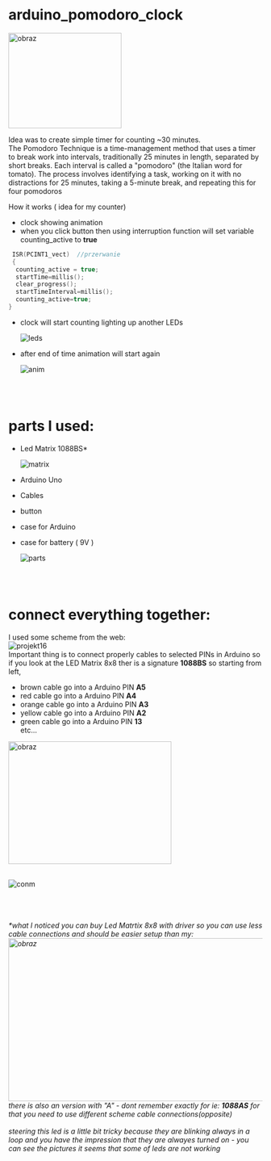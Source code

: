 # arduino_pomodoro_clock
   <img width="224" height="189" alt="obraz" src="https://github.com/user-attachments/assets/5efea825-89bd-4e49-8efb-27596435bd77" />

Idea was to create simple timer for counting ~30 minutes.<br>
The Pomodoro Technique is a time-management method that uses a timer to break work into intervals, 
traditionally 25 minutes in length, separated by short breaks. 
Each interval is called a "pomodoro" (the Italian word for tomato). 
The process involves identifying a task, working on it with no distractions for 25 minutes, taking a 5-minute break, and repeating this for four pomodoros

How it works ( idea for my counter)
- clock showing animation
- when you click button then using interruption function will set variable  counting_active to  <b>true</b>
```C
 ISR(PCINT1_vect)  //przerwanie
 {
  counting_active = true;
  startTime=millis();
  clear_progress();
  startTimeInterval=millis();     
  counting_active=true;
} 
```
- clock will start counting lighting up another LEDs
  
  ![leds](https://github.com/user-attachments/assets/28c73d8a-36a1-436b-a800-9d56f5fb2bb2)
- after end of time animation will start again
  
   ![anim](https://github.com/user-attachments/assets/746fc7d6-0ad1-4c37-93d3-ff2f4c6e10fb)

<br><br>
# parts I used:
- Led Matrix 1088BS*
  
   ![matrix](https://github.com/user-attachments/assets/58eb4fb9-4a1a-4e8a-ad68-cec9e511c7f7)
- Arduino Uno
- Cables
- button
- case for Arduino
- case for battery ( 9V )
  
  ![parts](https://github.com/user-attachments/assets/918d0b44-aea4-4731-92d5-e03515346a3a)

<br><br>
# connect everything together:
I used some scheme from the web:
<br>
![projekt16](https://github.com/user-attachments/assets/893a50c4-d830-4703-b7c2-4933c5b768fa)
<br>
Important thing is to connect properly cables to selected PINs in Arduino so
if you look at the LED Matrix 8x8 ther is a signature <b>1088BS</b> so starting from left, 
- brown cable go into a Arduino PIN <b>A5</b>
- red cable go into a Arduino PIN <b>A4</b>
- orange cable go into a Arduino PIN <b>A3</b>
- yellow cable go into a Arduino PIN <b>A2</b>
- green cable go into a Arduino PIN <b>13</b>
<br>etc...

<img width="323" height="243" alt="obraz" src="https://github.com/user-attachments/assets/16c5f981-7b4e-4971-84d3-94db6b52aa9e" />
<br><br>

![conm](https://github.com/user-attachments/assets/b5d43575-6302-4c8f-85c0-3560720f18bc)



<br><BR><br>
  <i>*what I noticed you can buy Led Matrtix 8x8 with driver so you can use less cable connections and should be easier setup than my:
  <img width="745" height="323" alt="obraz" src="https://github.com/user-attachments/assets/1cb57faf-91a7-4a69-aec8-6ecc9c12a1b3" />
<Br> there is also an version with "A" - dont remember exactly for ie: <b> 1088AS</b> for that you need to use different scheme cable connections(opposite)
<br><br> steering this led is a little bit tricky because they are blinking always in a loop and you have the impression that they are alwayes turned on - you can see the pictures it seems that some of leds are not working</i>
